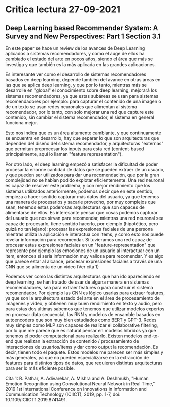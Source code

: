 # Critica lectura 27-09-2021
## Deep Learning based Recommender System: A Survey and New Perspectives: Part 1 Section 3.1

En este paper se hace un review de los avances de Deep Learning aplicados a sistemas recomendadores, y como el auge de ellos ha cambiado el estado del arte en pocos años, siendo el área que más se investiga y que también es la más aplicada en las grandes aplicaciones.

Es interesante ver como el desarrollo de sistemas recomendadores basados en deep learning, depende también del avance en otras áreas en las que se aplica deep learning, y que por lo tanto, mientras más se desarrolle en "global" el conocimiento sobre deep learning, mejorará los sistemas recomendadores, ya que estas subáreas se usan para sistemas recomendadores por ejemplo: para capturar el contenido de una imagen o de un texto se usan redes neuronales que alimentan al sistema recomendador, por lo tanto, con solo mejorar una red que capture este contenido, sin cambiar el sistema recomendador, el sistema en general funciona mejor.

Esto nos indica que es un área altamente cambiante, y que continuamente se encuentra en desarrollo, hay que separar lo que son arquitecturas que dependen del diseño del sistema recomendador, y arquitecturas "externas" que permitan preprocesar los inputs para esta red (content-based principalmente, aquí lo llaman "feature representation").

Por otro lado, el deep learning empezó a satisfacer la dificultad de poder procesar la enorme cantidad de datos que se pueden extraer de un usuario, y que pueden ser utilizados para dar una recomendación, que por la gran complejidad no se habían podido explotar eficientemente. Una red neuronal es capaz de resolver este problema, y con mejor rendimiento que los sistemas utilizados anteriormente, podemos decir que en este sentido, empieza a hacer sentido capturar más datos del usuario, ya que tenemos una manera de procesarlos y sacarle provecho, por muy complejos que sean, tenemos estas poderosas arquitecturas que son capaces de alimentarse de ellos. Es interesante pensar que cosas podemos capturar del usuario que nos sirvan para recomendar, mientras una red neuronal sea capaz de procesarlo, tiene sentido hacerlo, por ejemplo (hipotético, pero quizá no tan lejano): procesar las expresiones faciales de una persona mientras utiliza la aplicación e interactua con items, y como esto nos puede revelar información para recomendar. 
Si tuvieramos una red capaz de procesar estas expresiones faciales en un "feature-representation" que represente por ejemplo las emociones de un usuario al interactuar con un item, entonces sí seria información muy valiosa para recomendar.
Y es algo que parece estar al alcance, procesar expresiones faciales a través de una CNN que se alimenta de un video (Ver cita 1)

Podemos ver como las distintas arquitecturas que han ido apareciendo en deep learning, se han tratado de usar de alguna manera en sistemas recomendadores, sea para extraer features o para construir el sistema recomendador. Por ejemplo las CNN es lógico usarlas para extraer features, ya que son la arquitectura estado del arte en el área de procesamiento de imágenes y video, y obtienen muy buen rendimiento en texto y audio, pero para estas dos últimas sabemos que tenemos que utilizar modelos expertos en procesar data secuencial, las RNN y modelos de ensamble basados en autoencoders que son muy bien estudiados como BERT y GPT-3. 
Redes muy simples como MLP son capaces de realizar el collaborative filtering, por lo que me parece que es natural pensar en modelos híbridos ya que tenemos el poder computacional para realizarlo.
Existen modelos end-to-end que realizan la extracción de contenido / procesamiento de interacciones de usuarios/items y dar como output la recomendación. Es decir, tienen todo el paquete. Estos modelos me parecen ser más simples y más generales, ya que no pueden especializarse en la extracción de features para distintos tipos de datos, que requieren distintas arquitecturas para ser lo más eficiente posible.


Cita 1: R. Pathar, A. Adivarekar, A. Mishra and A. Deshmukh, "Human Emotion Recognition using Convolutional Neural Network in Real Time," 2019 1st International Conference on Innovations in Information and Communication Technology (ICIICT), 2019, pp. 1-7, doi: 10.1109/ICIICT1.2019.8741491.